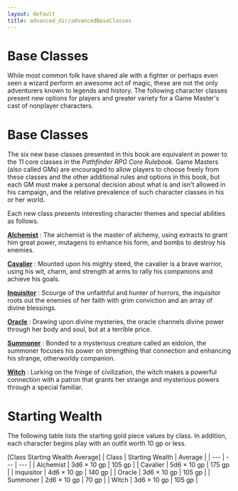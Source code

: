 ```yaml
---
layout: default
title: advanced_dir/advancedBaseClasses
---
```

# Base Classes

While most common folk have shared ale with a fighter or perhaps even seen a wizard perform an awesome act of magic, these are not the only adventurers known to legends and history. The following character classes present new options for players and greater variety for a Game Master's cast of nonplayer characters.

# Base Classes

The six new base classes presented in this book are equivalent in power to the 11 core classes in the _Pathfinder RPG Core Rulebook_. Game Masters (also called GMs) are encouraged to allow players to choose freely from these classes and the other additional rules and options in this book, but each GM must make a personal decision about what is and isn't allowed in his campaign, and the relative prevalence of such character classes in his or her world.

Each new class presents interesting character themes and special abilities as follows.

**[Alchemist](baseClasses_dir/alchemist)** : The alchemist is the master of alchemy, using extracts to grant him great power, mutagens to enhance his form, and bombs to destroy his enemies.

**[Cavalier](baseClasses_dir/cavalier)** : Mounted upon his mighty steed, the cavalier is a brave warrior, using his wit, charm, and strength at arms to rally his companions and achieve his goals.

**[Inquisitor](baseClasses_dir/inquisitor)** : Scourge of the unfaithful and hunter of horrors, the inquisitor roots out the enemies of her faith with grim conviction and an array of divine blessings.

**[Oracle](baseClasses_dir/oracle)** : Drawing upon divine mysteries, the oracle channels divine power through her body and soul, but at a terrible price.

**[Summoner](baseClasses_dir/summoner)** : Bonded to a mysterious creature called an eidolon, the summoner focuses his power on strengthing that connection and enhancing his strange, otherworldy companion.

**[Witch](baseClasses_dir/witch)** : Lurking on the fringe of civilization, the witch makes a powerful connection with a patron that grants her strange and mysterious powers through a special familiar.

# Starting Wealth

The following table lists the starting gold piece values by class. In addition, each character begins play with an outfit worth 10 gp or less.

[Class Starting Wealth Average]
| Class | Starting Wealth | Average |
| --- | --- | --- |
| Alchemist | 3d6 × 10 gp | 105 gp |
| Cavalier | 5d6 × 10 gp | 175 gp |
| Inquisitor | 4d6 × 10 gp | 140 gp |
| Oracle | 3d6 × 10 gp | 105 gp |
| Summoner | 2d6 × 10 gp | 70 gp |
| Witch | 3d6 × 10 gp | 105 gp |

